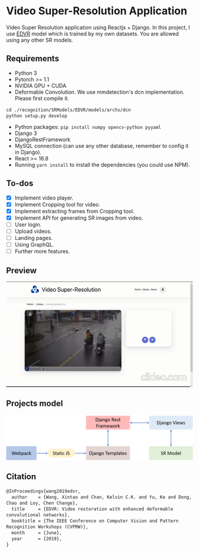 # Video Super-Resolution Application
Video Super Resolution application using Reactjs + Django. In this project, I use [EDVR](https://github.com/xinntao/EDVR) model which is trained by my own datasets. You are allowed using any other SR models.

## Requirements
- Python 3
- Pytorch >= 1.1
- NVIDIA GPU + CUDA
- Deformable Convolution. We use mmdetection's dcn implementation. Please first compile it. 
```
cd ./recognition/SRModels/EDVR/models/archs/dcn
python setup.py develop
```
- Python packages: ```pip install numpy opencv-python pyyaml```
- Django 3
- DjangoRestFramework
- MySQL connection (can use any other database, remember to config it in Django).
- React >= 16.8
- Running ```yarn install``` to install the dependencies (you could use NPM).

## To-dos
- [x] Implement video player.
- [x] Implement Cropping tool for video.
- [x] Implement extracting frames from Cropping tool.
- [x] Implement API for generating SR images from video.
- [ ] User login.
- [ ] Upload videos.
- [ ] Landing pages.
- [ ] Using GraphQL.
- [ ] Further more features.

## Preview
![Preview](/preview.gif)

## Projects model
![Projects Model](/project.png)

## Citation
```
@InProceedings{wang2019edvr,
  author    = {Wang, Xintao and Chan, Kelvin C.K. and Yu, Ke and Dong, Chao and Loy, Chen Change},
  title     = {EDVR: Video restoration with enhanced deformable convolutional networks},
  booktitle = {The IEEE Conference on Computer Vision and Pattern Recognition Workshops (CVPRW)},
  month     = {June},
  year      = {2019},
}
```
